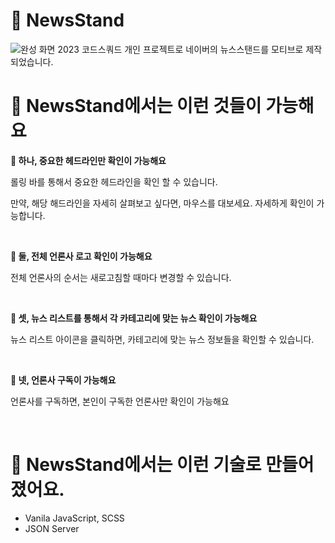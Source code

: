 # 📑 NewsStand

![완성 화면](https://user-images.githubusercontent.com/104904719/232360059-9413f696-c6c9-4ae2-a72a-9f5e1d74c9cd.gif)
2023 코드스쿼드 개인 프로젝트로 네이버의 뉴스스탠드를 모티브로 제작되었습니다.

# 📌 NewsStand에서는 이런 것들이 가능해요

**📑 하나, 중요한 헤드라인만 확인이 가능해요**
<p>롤링 바를 통해서 중요한 헤드라인을 확인 할 수 있습니다.</p>
<p>만약, 해당 해드라인을 자세히 살펴보고 싶다면, 마우스를 대보세요. 자세하게 확인이 가능합니다.</p>
<br/>

**📑 둘, 전체 언론사 로고 확인이 가능해요**
<p>전체 언론사의 순서는 새로고침할 때마다 변경할 수 있습니다.</p>
<br/>

**📑 셋, 뉴스 리스트를 통해서 각 카테고리에 맞는 뉴스 확인이 가능해요**
<p>뉴스 리스트 아이콘을 클릭하면, 카테고리에 맞는 뉴스 정보들을 확인할 수 있습니다.</p>
<br/>

**📑 넷, 언론사 구독이 가능해요**
<p>언론사를 구독하면, 본인이 구독한 언론사만 확인이 가능해요</p>
<br/>


# 📌 NewsStand에서는 이런 기술로 만들어졌어요.

- Vanila JavaScript, SCSS
- JSON Server

